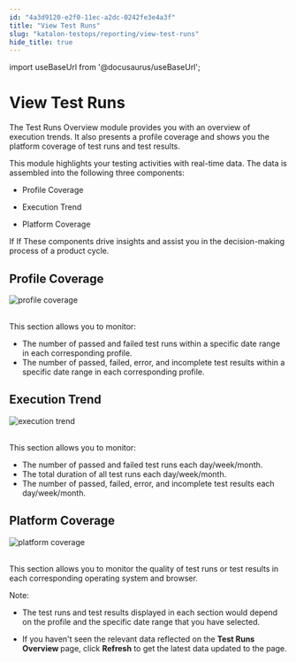 ```yaml
---
id: "4a3d9120-e2f0-11ec-a2dc-0242fe3e4a3f"
title: "View Test Runs"
slug: "katalon-testops/reporting/view-test-runs"
hide_title: true
---
```

import useBaseUrl from '@docusaurus/useBaseUrl';


# <a id="id" class="anchor_top_offset"/><a id="ariaid-title1" class="anchor_top_offset"/>View Test Runs

<p xmlns="http://www.w3.org/1999/xhtml" className="p">The Test Runs Overview module provides you with an overview of   execution trends. It also presents a profile coverage and shows you   the platform coverage of test runs and test results.</p> 
<div xmlns="http://www.w3.org/1999/xhtml" className="p">This module highlights your testing activities with real-time
  data. The data is assembled into the following three components: <ul className="ul"><li className="li"><p className="p">Profile Coverage</p></li><li className="li"><p className="p">Execution Trend</p></li><li className="li"><p className="p">Platform Coverage</p></li></ul>If If  These
  components drive insights and assist you in the decision-making
  process of a product cycle.</div>
    

## <a id="id_1" class="anchor_top_offset"/>Profile Coverage

    
      
<p xmlns="http://www.w3.org/1999/xhtml" className="p">   <img className="image" src={useBaseUrl("https://github.com/katalon-studio/docs-images/raw/master/katalon-analytics/docs/testops-mar22-release-test-runs-overview/kt-profile-coverage-ui-march22.png")} alt="profile coverage" /><br /><br /> </p> 
      
<p xmlns="http://www.w3.org/1999/xhtml" className="p">This section allows you to monitor:</p> 
      
<ul xmlns="http://www.w3.org/1999/xhtml" className="ul">   <li className="li">The number of passed and failed test runs within a specific     date range in each corresponding profile.</li>   <li className="li">The number of passed, failed, error, and incomplete test     results within a specific date range in each corresponding     profile.</li> </ul> 
    
  
    

## <a id="id_2" class="anchor_top_offset"/>Execution Trend

    
      
<p xmlns="http://www.w3.org/1999/xhtml" className="p">   <img className="image" src={useBaseUrl("https://github.com/katalon-studio/docs-images/raw/master/katalon-analytics/docs/testops-mar22-release-test-runs-overview/kt-execution-trend-ui-march22.png")} alt="execution trend" /><br /><br /> </p> 
      
<p xmlns="http://www.w3.org/1999/xhtml" className="p">This section allows you to monitor:</p> 
      
<ul xmlns="http://www.w3.org/1999/xhtml" className="ul">   <li className="li">The number of passed and failed test runs each     day/week/month.</li>   <li className="li">The total duration of all test runs each day/week/month.</li>   <li className="li">The number of passed, failed, error, and incomplete test     results each day/week/month.</li> </ul> 
    
  

## <a id="id_3" class="anchor_top_offset"/>Platform Coverage

<p xmlns="http://www.w3.org/1999/xhtml" className="p">   <img className="image" src={useBaseUrl("https://github.com/katalon-studio/docs-images/raw/master/katalon-analytics/docs/testops-mar22-release-test-runs-overview/kt-platform-coverage-ui-march22.png")} alt="platform coverage" /><br /><br /> </p> 
<p xmlns="http://www.w3.org/1999/xhtml" className="p">This section allows you to monitor the quality of test runs or   test results in each corresponding operating system and   browser.</p> 
<div xmlns="http://www.w3.org/1999/xhtml" className="note note note_note"><span className="note__title">Note:</span> 
  <ul className="ul"><li className="li"><p className="p">The test runs and test results displayed in each
        section would depend on the profile and the specific date range
        that you have selected.</p></li><li className="li"><p className="p">If you haven't seen the relevant data reflected on the <strong className="ph b">Test Runs Overview </strong>page, click <strong className="ph b">Refresh</strong> to get the latest data updated to the page.</p></li></ul></div>
